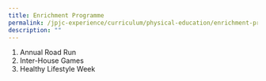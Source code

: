 ```yaml
---
title: Enrichment Programme
permalink: /jpjc-experience/curriculum/physical-education/enrichment-programme/
description: ""
---
```

<ol>
	<li>Annual Road Run</li>
	<li>Inter-House Games</li>
	<li>Healthy Lifestyle Week</li></ol>